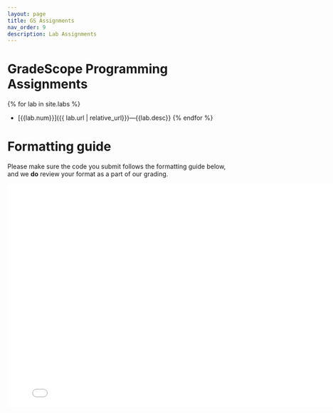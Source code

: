 ```yaml
---
layout: page
title: GS Assignments
nav_order: 9
description: Lab Assignments
---
```


# GradeScope Programming Assignments

<!-- For a complete listing of GSA assignments, please refer to each chapter in the zyBook.

Some GSA assignments in the zyBook will reference particular
labs by number from the list below. -->


{% for lab in site.labs %}
* [{{lab.num}}]({{ lab.url | relative_url}})&mdash;{{lab.desc}}
{% endfor %}

# Formatting guide
Please make sure the code you submit follows the formatting guide below, and we **do** 
review your format as a part of our grading.

<embed src= 
"/assets/pdfs/formatting-guide.pdf" 
               width="800"
                  height="500"> 